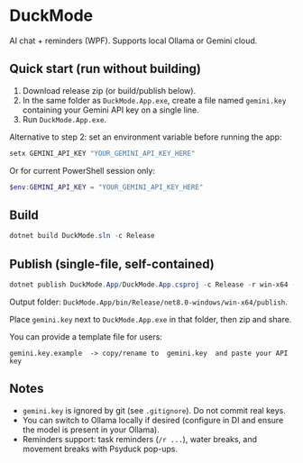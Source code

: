 # DuckMode

AI chat + reminders (WPF). Supports local Ollama or Gemini cloud.

## Quick start (run without building)
1. Download release zip (or build/publish below).
2. In the same folder as `DuckMode.App.exe`, create a file named `gemini.key` containing your Gemini API key on a single line.
3. Run `DuckMode.App.exe`.

Alternative to step 2: set an environment variable before running the app:

```powershell
setx GEMINI_API_KEY "YOUR_GEMINI_API_KEY_HERE"
```

Or for current PowerShell session only:

```powershell
$env:GEMINI_API_KEY = "YOUR_GEMINI_API_KEY_HERE"
```

## Build

```powershell
dotnet build DuckMode.sln -c Release
```

## Publish (single-file, self-contained)

```powershell
dotnet publish DuckMode.App/DuckMode.App.csproj -c Release -r win-x64 -p:PublishSingleFile=true -p:SelfContained=true -p:IncludeAllContentForSelfExtract=true
```

Output folder: `DuckMode.App/bin/Release/net8.0-windows/win-x64/publish`.

Place `gemini.key` next to `DuckMode.App.exe` in that folder, then zip and share.

You can provide a template file for users:

```text
gemini.key.example  -> copy/rename to  gemini.key  and paste your API key
```

## Notes
- `gemini.key` is ignored by git (see `.gitignore`). Do not commit real keys.
- You can switch to Ollama locally if desired (configure in DI and ensure the model is present in your Ollama).
- Reminders support: task reminders (`/r ...`), water breaks, and movement breaks with Psyduck pop-ups.



